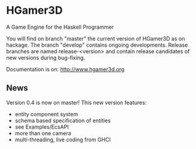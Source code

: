 HGamer3D
========

A Game Engine for the Haskell Programmer

You will find on branch "master" the current version of HGamer3D as on hackage. The branch "develop" contains ongoing developments. Release branches are named release-\<version\> and contain release candidates of new versions during bug-fixing. 

Documentation is on: http://www.hgamer3d.org

News
----

Version 0.4 is now on master! This new version features:

- entity component system
- schema based specification of entities
- see Examples/EcsAPI
- more than one camera
- multi-threading, live coding from GHCI

